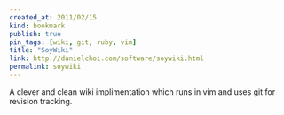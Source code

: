 ```yaml
---
created_at: 2011/02/15
kind: bookmark
publish: true
pin_tags: [wiki, git, ruby, vim]
title: "SoyWiki"
link: http://danielchoi.com/software/soywiki.html
permalink: soywiki
---
```


A clever and clean wiki implimentation which runs in vim and uses git for revision tracking.
